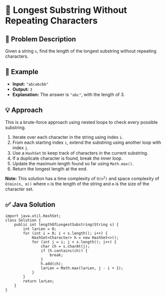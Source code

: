 <!DOCTYPE html>

<body>
    <h1>🔐 Longest Substring Without Repeating Characters</h1>
    <h2>📝 Problem Description</h2>
    <p>Given a string <code>s</code>, find the length of the longest substring without repeating characters.</p>
    <h2>📌 Example</h2>
    <ul>
        <li><strong>Input:</strong> <code>"abcabcbb"</code></li>
        <li><strong>Output:</strong> <code>3</code></li>
        <li><strong>Explanation:</strong> The answer is <code>"abc"</code>, with the length of 3.</li>
    </ul>
    <h2>💡 Approach</h2>
    <p>This is a brute-force approach using nested loops to check every possible substring.</p>
    <ol>
        <li>Iterate over each character in the string using index <code>i</code>.</li>
        <li>From each starting index <code>i</code>, extend the substring using another loop with index <code>j</code>.</li>
        <li>Use a <code>HashSet</code> to keep track of characters in the current substring.</li>
        <li>If a duplicate character is found, break the inner loop.</li>
        <li>Update the maximum length found so far using <code>Math.max()</code>.</li>
        <li>Return the longest length at the end.</li>
    </ol>
    <p><strong>Note:</strong> This solution has a time complexity of <code>O(n<sup>2</sup>)</code> and space complexity of <code>O(min(n, m))</code> where <code>n</code> is the length of the string and <code>m</code> is the size of the character set.</p>
    <h2>✅ Java Solution</h2>
    <pre><code>import java.util.HashSet;
class Solution {
    public int lengthOfLongestSubstring(String s) {
        int larLen = 0;
        for (int i = 0; i &lt; s.length(); i++) {
            HashSet&lt;Character&gt; h = new HashSet&lt;&gt;();
            for (int j = i; j &lt; s.length(); j++) {
                char ch = s.charAt(j);
                if (h.contains(ch)) {
                    break;
                }
                h.add(ch);
                larLen = Math.max(larLen, j - i + 1);
            }
        }
        return larLen;
    }
}</code></pre>
</body>
</html>
